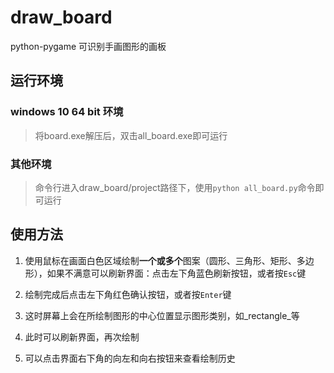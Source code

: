 # draw_board

python-pygame 可识别手画图形的画板

## 运行环境

### windows 10 64 bit 环境

> 将board.exe解压后，双击all_board.exe即可运行

### 其他环境

> 命令行进入draw_board/project路径下，使用`python all_board.py`命令即可运行

## 使用方法

1. 使用鼠标在画面白色区域绘制**一个或多个**图案（圆形、三角形、矩形、多边形），如果不满意可以刷新界面：点击左下角蓝色刷新按钮，或者按`Esc`键

2. 绘制完成后点击左下角红色确认按钮，或者按`Enter`键

3. 这时屏幕上会在所绘制图形的中心位置显示图形类别，如_rectangle_等

4. 此时可以刷新界面，再次绘制

5. 可以点击界面右下角的向左和向右按钮来查看绘制历史
